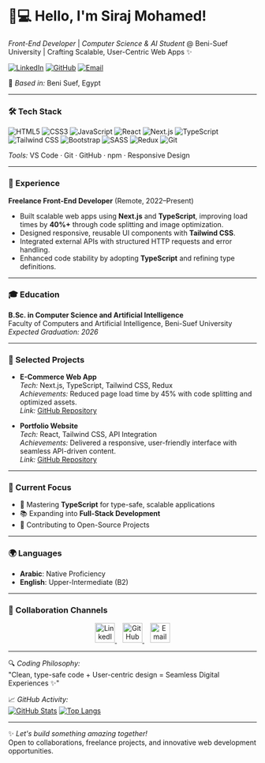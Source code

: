 # 👨💻 Hello, I'm Siraj Mohamed!

*Front-End Developer* | *Computer Science & AI Student* @ Beni-Suef University | Crafting Scalable, User-Centric Web Apps ✨

[![LinkedIn](https://img.shields.io/badge/-Connect_On_LinkedIn-0077B5?style=for-the-badge&logo=linkedin&logoColor=white)](https://www.linkedin.com/in/sirajmohamed)
[![GitHub](https://img.shields.io/badge/-Follow_On_GitHub-181717?style=for-the-badge&logo=github&logoColor=white)](https://github.com/sirajmohamed)
[![Email](https://img.shields.io/badge/-Email_Me-D14836?style=for-the-badge&logo=gmail&logoColor=white)](mailto:serag9923@gmail.com)

📍 *Based in:* Beni Suef, Egypt  

---

### 🛠 Tech Stack
![HTML5](https://img.shields.io/badge/-HTML5-E34F26?logo=html5&logoColor=white)
![CSS3](https://img.shields.io/badge/-CSS3-1572B6?logo=css3)
![JavaScript](https://img.shields.io/badge/-JavaScript-F7DF1E?logo=javascript&logoColor=black)
![React](https://img.shields.io/badge/-React-61DAFB?logo=react&logoColor=black)
![Next.js](https://img.shields.io/badge/-Next.js-000000?logo=next.js&logoColor=white)
![TypeScript](https://img.shields.io/badge/-TypeScript-3178C6?logo=typescript&logoColor=white)
![Tailwind CSS](https://img.shields.io/badge/-Tailwind_CSS-38B2AC?logo=tailwind-css&logoColor=white)
![Bootstrap](https://img.shields.io/badge/-Bootstrap-7952B3?logo=bootstrap)
![SASS](https://img.shields.io/badge/-SASS-CC6699?logo=sass)
![Redux](https://img.shields.io/badge/-Redux-764ABC?logo=redux&logoColor=white)
![Git](https://img.shields.io/badge/-Git-F05032?logo=git&logoColor=white)

*Tools:* VS Code · Git · GitHub · npm · Responsive Design

---

### 💼 Experience
**Freelance Front-End Developer** (Remote, 2022–Present)  
- Built scalable web apps using **Next.js** and **TypeScript**, improving load times by **40%+** through code splitting and image optimization.  
- Designed responsive, reusable UI components with **Tailwind CSS**.  
- Integrated external APIs with structured HTTP requests and error handling.  
- Enhanced code stability by adopting **TypeScript** and refining type definitions.

---

### 🎓 Education
**B.Sc. in Computer Science and Artificial Intelligence**  
Faculty of Computers and Artificial Intelligence, Beni-Suef University  
*Expected Graduation: 2026*

---

### 🌟 Selected Projects
- **E-Commerce Web App**  
  *Tech:* Next.js, TypeScript, Tailwind CSS, Redux  
  *Achievements:* Reduced page load time by 45% with code splitting and optimized assets.  
  *Link:* [GitHub Repository](https://github.com/sirajmohamed)  

- **Portfolio Website**  
  *Tech:* React, Tailwind CSS, API Integration  
  *Achievements:* Delivered a responsive, user-friendly interface with seamless API-driven content.  
  *Link:* [GitHub Repository](https://github.com/sirajmohamed)  

---

### 🎯 Current Focus
- 🧠 Mastering **TypeScript** for type-safe, scalable applications  
- 📚 Expanding into **Full-Stack Development**  
- 🤝 Contributing to Open-Source Projects  

---

### 🌍 Languages
- **Arabic**: Native Proficiency  
- **English**: Upper-Intermediate (B2)

---

### 🌟 Collaboration Channels
<p align="center">
  <a href="https://www.linkedin.com/in/sirajmohamed">
    <img src="https://img.icons8.com/color/48/linkedin.png" alt="LinkedIn" width="40"/>
  </a>
    
  <a href="https://github.com/sirajmohamed">
    <img src="https://img.icons8.com/material-outlined/48/github.png" alt="GitHub" width="40"/>
  </a>
    
  <a href="mailto:serag9232@gmail.com">
    <img src="https://img.icons8.com/color/48/gmail.png" alt="Email" width="40"/>
  </a>
</p>

---

🔍 *Coding Philosophy:*  
"Clean, type-safe code + User-centric design = Seamless Digital Experiences ✨"

📈 *GitHub Activity:*  
[![GitHub Stats](https://github-readme-stats.vercel.app/api?username=sirajmohamed&show_icons=true&theme=radical&hide_title=true)](https://github.com/sirajmohamed)
[![Top Langs](https://github-readme-stats.vercel.app/api/top-langs/?username=sirajmohamed&layout=compact&theme=radical)](https://github.com/sirajmohamed)

---

✨ *Let's build something amazing together!*  
Open to collaborations, freelance projects, and innovative web development opportunities.
